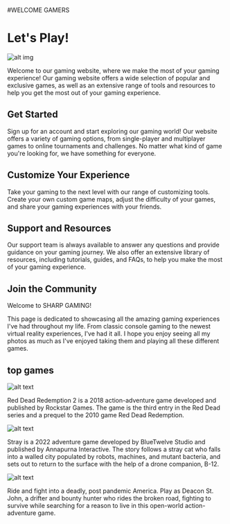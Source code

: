 #WELCOME GAMERS
#                                                                                                                                           Let's Play!
![alt img](https://comicyears.com/wp-content/uploads/2020/05/14-e1590785461863.jpeg)

Welcome to our gaming website, where we make the most of your gaming experience! Our gaming website offers a wide selection of popular and exclusive games, as well as an extensive range of tools and resources to help you get the most out of your gaming experience.

## Get Started

Sign up for an account and start exploring our gaming world! Our website offers a variety of gaming options, from single-player and multiplayer games to online tournaments and challenges. No matter what kind of game you're looking for, we have something for everyone.

##                                                                                                                              Customize Your Experience

Take your gaming to the next level with our range of customizing tools. Create your own custom game maps, adjust the difficulty of your games, and share your gaming experiences with your friends.

## Support and Resources

Our support team is always available to answer any questions and provide guidance on your gaming journey. We also offer an extensive library of resources, including tutorials, guides, and FAQs, to help you make the most of your gaming experience.

##                                                                                                                                     Join the Community

Welcome to SHARP GAMING!

This page is dedicated to showcasing all the amazing gaming experiences I've had throughout my life. From classic console gaming to the newest virtual reality experiences, I've had it all. I hope you enjoy seeing all my photos as much as I've enjoyed taking them and playing all these different games.

## top games

![alt text](https://cdn.cloudflare.steamstatic.com/steam/apps/1174180/header.jpg?t=1671485009)

Red Dead Redemption 2 is a 2018 action-adventure game developed and published by Rockstar Games.
The game is the third entry in the Red Dead series and a prequel to the 2010 game Red Dead Redemption.

![alt text](https://cdn.mobygames.com/covers/10919613-stray-front-cover.jpg)

Stray is a 2022 adventure game developed by BlueTwelve Studio and published by Annapurna Interactive.
The story follows a stray cat who falls into a walled city populated by robots, machines, and mutant bacteria, 
and sets out to return to the surface with the help of a drone companion, B-12.

![alt text](https://cdn.akamai.steamstatic.com/steam/apps/1259420/header.jpg?t=1635476187)

Ride and fight into a deadly, post pandemic America. Play as Deacon St. John, 
a drifter and bounty hunter who rides the broken road, fighting to survive while searching for a reason to live 
in this open-world action-adventure game. 
